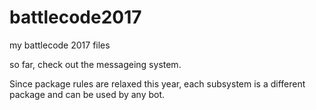 # battlecode2017
my battlecode 2017 files

so far, check out the messageing system.

Since package rules are relaxed this year, each subsystem is a different package and can be used by any bot.

